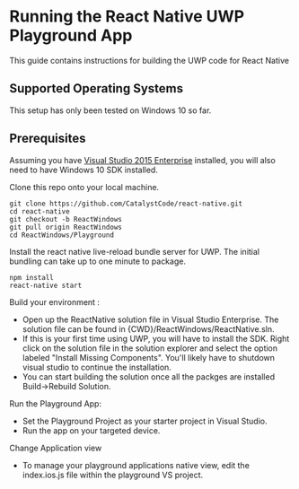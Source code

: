 # Running the React Native UWP Playground App 

This guide contains instructions for building the UWP code for React Native

## Supported Operating Systems

This setup has only been tested on Windows 10 so far.  

## Prerequisites

Assuming you have [Visual Studio 2015 Enterprise](\\products\PUBLIC\Products\Developers) installed, you will also need to have Windows 10 SDK installed. 

Clone this repo onto your local machine.
```
git clone https://github.com/CatalystCode/react-native.git
cd react-native
git checkout -b ReactWindows
git pull origin ReactWindows
cd ReactWindows/Playground
```
Install the react native live-reload bundle server for UWP. The initial bundling can take up to one minute to package. 
```
npm install
react-native start
```

Build your environment :

- Open up the ReactNative solution file in Visual Studio Enterprise. The solution file can be found in {CWD}/ReactWindows/ReactNative.sln.
- If this is your first time using UWP, you will have to install the SDK. Right click on the solution file in the solution explorer and select the option labeled "Install Missing Components". You'll likely have to shutdown visual studio to continue the installation.
- You can start building the solution once all the packges are installed Build->Rebuild Solution. 

Run the Playground App:

- Set the Playground Project as your starter project in Visual Studio.
- Run the app on your targeted device.

Change Application view
- To manage your playground applications native view, edit the index.ios.js file within the playground VS project. 
